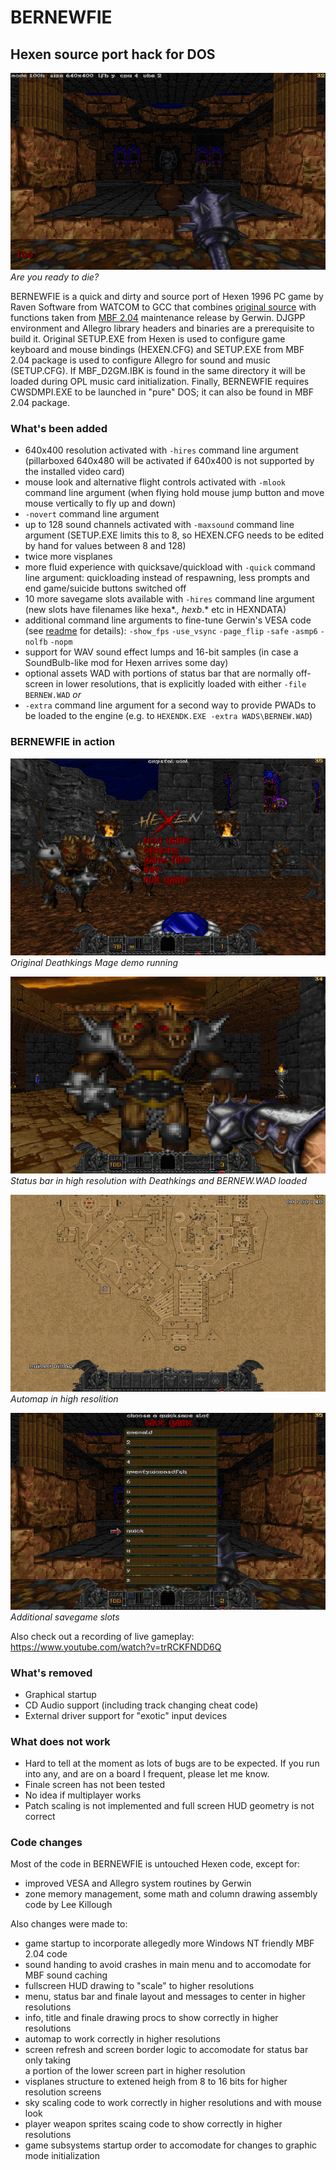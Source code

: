 # BERNEWFIE
## Hexen source port hack for DOS

![BERNEWFIE screenshot](/DOC/hex_000.png)   
_Are you ready to die?_

BERNEWFIE is a quick and dirty and source port of Hexen 1996 PC game by Raven Software from WATCOM to GCC that combines [original source](https://sourceforge.net/projects/heretic/files/) with functions taken from [MBF 2.04](https://archive.org/details/doom-mbf-204) maintenance release by Gerwin. DJGPP environment and Allegro library headers and binaries are a prerequisite to build it. Original SETUP.EXE from Hexen is used to configure game keyboard and mouse bindings (HEXEN.CFG) and SETUP.EXE from MBF 2.04 package is used to configure Allegro for sound and music (SETUP.CFG). If MBF_D2GM.IBK is found in the same directory it will be loaded during OPL music card initialization. Finally, BERNEWFIE requires CWSDMPI.EXE to be launched in "pure" DOS; it can also be found in MBF 2.04 package.

### What's been added
- 640x400 resolution activated with `-hires` command line argument
  (pillarboxed 640x480 will be activated if 640x400 is not supported by the installed video card)
- mouse look and alternative flight controls activated with `-mlook` command line argument
  (when flying hold mouse jump button and move mouse vertically to fly up and down)
- `-novert` command line argument
- up to 128 sound channels activated with `-maxsound` command line argument
  (SETUP.EXE limits this to 8, so HEXEN.CFG needs to be edited by hand for values between 8 and 128)
- twice more visplanes 
- more fluid experience with quicksave/quickload with `-quick` command line argument:
  quickloading instead of respawning, less prompts and end game/suicide buttons switched off
- 10 more savegame slots available with `-hires` command line argument
  (new slots have filenames like hexa*.*, hexb*.* etc in HEXNDATA)
- additional command line arguments to fine-tune Gerwin's VESA code
  (see [readme](DOC/MBFUP204.TXT) for details):
  `-show_fps` 
  `-use_vsync` 
  `-page_flip` 
  `-safe` 
  `-asmp6` 
  `-nolfb` 
  `-nopm` 
- support for WAV sound effect lumps and 16-bit samples 
  (in case a SoundBulb-like mod for Hexen arrives some day)
- optional assets WAD with portions of status bar that are normally off-screen in lower resolutions,
  that is explicitly loaded with either `-file BERNEW.WAD` _or_
- `-extra` command line argument for a second way to provide PWADs to be loaded to the engine
  (e.g. to `HEXENDK.EXE -extra WADS\BERNEW.WAD`)

### BERNEWFIE in action

![Original Deathkings Mage demo running](/DOC/hexendk_007.png)   
_Original Deathkings Mage demo running_

![Status bar in high resolution with Deathkings and BERNEW.WAD loaded](/DOC/hexendk_005.png)   _Status bar in high resolution with Deathkings and BERNEW.WAD loaded_

![Automap in high resolition](/DOC/hexendk_006.png)   _Automap in high resolition_

![Additional savegame slots](/DOC/hex_001.png)   _Additional savegame slots_

Also check out a recording of live gameplay: <https://www.youtube.com/watch?v=trRCKFNDD6Q>

### What's removed
- Graphical startup
- CD Audio support (including track changing cheat code)
- External driver support for "exotic" input devices 

### What does not work
- Hard to tell at the moment as lots of bugs are to be expected.
  If you run into any, and are on a board I frequent, please let me know.
- Finale screen has not been tested
- No idea if multiplayer works
- Patch scaling is not implemented and full screen HUD geometry is not correct

### Code changes
Most of the code in BERNEWFIE is untouched Hexen code, except for:
- improved VESA and Allegro system routines by Gerwin
- zone memory management, some math and column drawing assembly code by Lee Killough


Also changes were made to:
- game startup to incorporate allegedly more Windows NT friendly MBF 2.04 code 
- sound handing to avoid crashes in main menu and to accomodate for MBF sound caching
- fullscreen HUD drawing to "scale" to higher resolutions
- menu, status bar and  finale layout and messages to center in higher resolutions
- info, title and finale drawing procs to show correctly in higher resolutions
- automap to work correctly in higher resolutions
- screen refresh and screen border logic to accomodate for status bar only taking  
  a portion of the lower screen part in higher resolution
- visplanes structure to extened heigh from 8 to 16 bits for higher resolution screens
- sky scaling code to work correctly in higher resolutions and with mouse look
- player weapon sprites scaing code to show correctly in higher resolutions
- game subsystems startup order to accomodate for changes to graphic mode initialization 

